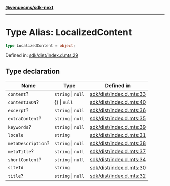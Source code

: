 [**@venuecms/sdk-next**](../Index.md)

***

# Type Alias: LocalizedContent

```ts
type LocalizedContent = object;
```

Defined in: [sdk/dist/index.d.mts:29](https://github.com/venuecms/sdk/blob/9df621babf2d64de41bd45733e16986e94017e8a/packages/sdk/dist/index.d.mts#L29)

## Type declaration

| Name | Type | Defined in |
| ------ | ------ | ------ |
| <a id="content"></a> `content`? | `string` \| `null` | [sdk/dist/index.d.mts:33](https://github.com/venuecms/sdk/blob/9df621babf2d64de41bd45733e16986e94017e8a/packages/sdk/dist/index.d.mts#L33) |
| <a id="contentjson"></a> `contentJSON`? | \{\} \| `null` | [sdk/dist/index.d.mts:40](https://github.com/venuecms/sdk/blob/9df621babf2d64de41bd45733e16986e94017e8a/packages/sdk/dist/index.d.mts#L40) |
| <a id="excerpt"></a> `excerpt`? | `string` \| `null` | [sdk/dist/index.d.mts:36](https://github.com/venuecms/sdk/blob/9df621babf2d64de41bd45733e16986e94017e8a/packages/sdk/dist/index.d.mts#L36) |
| <a id="extracontent"></a> `extraContent`? | `string` \| `null` | [sdk/dist/index.d.mts:35](https://github.com/venuecms/sdk/blob/9df621babf2d64de41bd45733e16986e94017e8a/packages/sdk/dist/index.d.mts#L35) |
| <a id="keywords"></a> `keywords`? | `string` \| `null` | [sdk/dist/index.d.mts:39](https://github.com/venuecms/sdk/blob/9df621babf2d64de41bd45733e16986e94017e8a/packages/sdk/dist/index.d.mts#L39) |
| <a id="locale"></a> `locale` | `string` | [sdk/dist/index.d.mts:31](https://github.com/venuecms/sdk/blob/9df621babf2d64de41bd45733e16986e94017e8a/packages/sdk/dist/index.d.mts#L31) |
| <a id="metadescription"></a> `metaDescription`? | `string` \| `null` | [sdk/dist/index.d.mts:38](https://github.com/venuecms/sdk/blob/9df621babf2d64de41bd45733e16986e94017e8a/packages/sdk/dist/index.d.mts#L38) |
| <a id="metatitle"></a> `metaTitle`? | `string` \| `null` | [sdk/dist/index.d.mts:37](https://github.com/venuecms/sdk/blob/9df621babf2d64de41bd45733e16986e94017e8a/packages/sdk/dist/index.d.mts#L37) |
| <a id="shortcontent"></a> `shortContent`? | `string` \| `null` | [sdk/dist/index.d.mts:34](https://github.com/venuecms/sdk/blob/9df621babf2d64de41bd45733e16986e94017e8a/packages/sdk/dist/index.d.mts#L34) |
| <a id="siteid"></a> `siteId` | `string` | [sdk/dist/index.d.mts:30](https://github.com/venuecms/sdk/blob/9df621babf2d64de41bd45733e16986e94017e8a/packages/sdk/dist/index.d.mts#L30) |
| <a id="title"></a> `title`? | `string` \| `null` | [sdk/dist/index.d.mts:32](https://github.com/venuecms/sdk/blob/9df621babf2d64de41bd45733e16986e94017e8a/packages/sdk/dist/index.d.mts#L32) |
